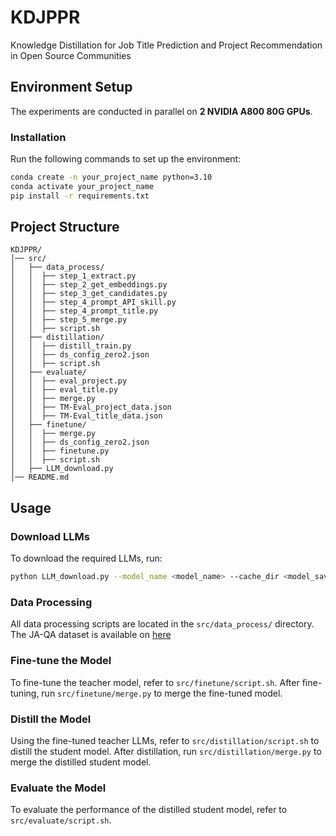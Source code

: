 # KDJPPR
Knowledge Distillation for Job Title Prediction and Project Recommendation in Open Source Communities

## **Environment Setup**

The experiments are conducted in parallel on **2 NVIDIA A800 80G GPUs**.

### **Installation**

Run the following commands to set up the environment:

```bash
conda create -n your_project_name python=3.10
conda activate your_project_name
pip install -r requirements.txt
```

## **Project Structure**

```
KDJPPR/
│── src/
│   ├── data_process/
│   │  ├── step_1_extract.py
│   │  ├── step_2_get_embeddings.py
│   │  ├── step_3_get_candidates.py
│   │  ├── step_4_prompt_API_skill.py
│   │  ├── step_4_prompt_title.py
│   │  ├── step_5_merge.py
│   │  ├── script.sh
│   ├── distillation/
│   │  ├── distill_train.py
│   │  ├── ds_config_zero2.json
│   │  ├── script.sh
│   ├── evaluate/
│   │  ├── eval_project.py
│   │  ├── eval_title.py
│   │  ├── merge.py
│   │  ├── TM-Eval_project_data.json
│   │  ├── TM-Eval_title_data.json
│   ├── finetune/
│   │  ├── merge.py
│   │  ├── ds_config_zero2.json
│   │  ├── finetune.py
│   │  ├── script.sh
│   ├── LLM_download.py
│── README.md
```

## **Usage**  

### **Download LLMs**

To download the required LLMs, run:

```bash
python LLM_download.py --model_name <model_name> --cache_dir <model_save_path>
```

### **Data Processing**

All data processing scripts are located in the `src/data_process/` directory. The JA-QA dataset is available on [here](https://drive.usercontent.google.com/download?id=1FgztW_EqfwfAKvXH87GBhZxQwqlx5W7c&export=download&authuser=0)

### **Fine-tune the Model**  

To fine-tune the teacher model, refer to `src/finetune/script.sh`. After fine-tuning, run `src/finetune/merge.py` to merge the fine-tuned model.

### **Distill the Model**  

Using the fine-tuned teacher LLMs, refer to `src/distillation/script.sh` to distill the student model. After distillation, run `src/distillation/merge.py` to merge the distilled student model.

### **Evaluate the Model**  

To evaluate the performance of the distilled student model, refer to `src/evaluate/script.sh`.
